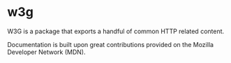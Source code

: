 # w3g

W3G is a package that exports a handful of common HTTP related content.

Documentation is built upon great contributions provided on the Mozilla Developer Network (MDN).